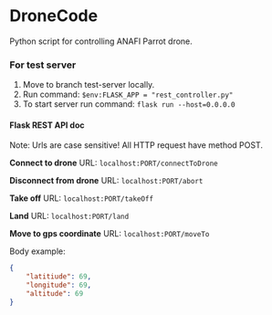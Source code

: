 # DroneCode
Python script for controlling ANAFI Parrot drone.


### For test server
1. Move to branch test-server locally.
2. Run command: `$env:FLASK_APP = "rest_controller.py"`
3. To start server run command: `flask run --host=0.0.0.0`

#### Flask REST API doc
Note: Urls are case sensitive! All HTTP request have method POST.

**Connect to drone**
URL: `localhost:PORT/connectToDrone` 


**Disconnect from drone**
URL: `localhost:PORT/abort` 


**Take off**
URL: `localhost:PORT/takeOff` 


**Land**
URL: `localhost:PORT/land` 


**Move to gps coordinate**
URL: `localhost:PORT/moveTo` 

Body example:
```json
{
    "latitiude": 69,
    "longitude": 69,
    "altitude": 69
}
```
